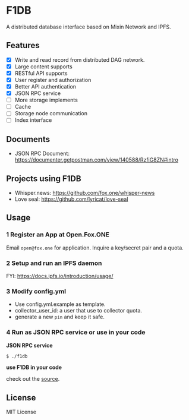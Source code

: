# F1DB

A distributed database interface based on Mixin Network and IPFS.

## Features

- [x] Write and read record from distributed DAG network.
- [x] Large content supports
- [x] RESTful API supports
- [x] User register and authorization
- [x] Better API authentication
- [x] JSON RPC service
- [ ] More storage implements
- [ ] Cache
- [ ] Storage node communication
- [ ] Index interface

## Documents

- JSON RPC Document: https://documenter.getpostman.com/view/140588/RzfiG8ZN#intro

## Projects using F1DB 

- Whisper.news: https://github.com/fox.one/whisper-news
- Love seal: https://github.com/lyricat/love-seal

## Usage

### 1 Register an App at Open.Fox.ONE

Email `open@fox.one` for application. Inquire a key/secret pair and a quota. 

### 2 Setup and run an IPFS daemon

FYI: https://docs.ipfs.io/introduction/usage/

### 3 Modify config.yml

- Use config.yml.example as template.
- collector_user_id: a user that use to collector quota.
- generate a new `pin` and keep it safe.

### 4 Run as JSON RPC service or use in your code

**JSON RPC service**

```bash
$ ./f1db
```
**use F1DB in your code**

check out the [source](https://github.com/fox-one/F1DB/tree/master/controller).

## License

MIT License
